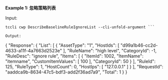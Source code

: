 **Example 1: 忽略策略列表**



Input: 

```
tccli cwp DescribeBaselineRuleIgnoreList --cli-unfold-argument ```

Output: 
```
{
    "Response": {
        "List": [
            {
                "AssetType": "1",
                "HostIds": [
                    "d99a1b46-cc2d-4633-a11f-4a7663d2523e"
                ],
                "RuleName": "high level",
                "CategoryId": -1,
                "RuleDesc": "ignore rule",
                "Items": [
                    {
                        "ItemId": 1002,
                        "ItemName": "itemname",
                        "CustomItemValues": [
                            100
                        ],
                        "CategoryId": 50
                    }
                ],
                "RuleId": 125,
                "RuleType": 1,
                "HostCount": 0,
                "HostIps": [
                    "127.0.0.1"
                ]
            }
        ],
        "RequestId": "aaddca9b-8634-47c5-bdf3-add2f36ad7a9",
        "Total": 1
    }
}
```

